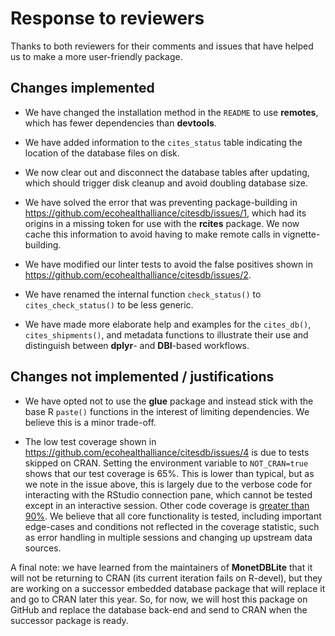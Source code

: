 # Response to reviewers

Thanks to both reviewers for their comments and issues that have 
helped us to make a more user-friendly package.

## Changes implemented

- We have changed the installation method in the `README` to use **remotes**, 
  which has fewer dependencies than **devtools**.
  
- We have added information to the `cites_status` table indicating the location 
  of the database files on disk.

- We now clear out and disconnect the database tables after updating, which
  should trigger disk cleanup and avoid doubling database size.
  
- We have solved the error that was preventing package-building in 
  https://github.com/ecohealthalliance/citesdb/issues/1, which had its origins
  in a missing token for use with the **rcites** package. We now cache this
  information to avoid having to make remote calls in vignette-building.

- We have modified our linter tests to avoid the false positives shown in
  https://github.com/ecohealthalliance/citesdb/issues/2.
  
- We have renamed the internal function `check_status()` to `cites_check_status()`
  to be less generic.
  
- We have made more elaborate help and examples for the `cites_db()`, 
  `cites_shipments()`, and metadata functions to illustrate their use and
  distinguish between **dplyr**- and **DBI**-based workflows.

## Changes not implemented / justifications

- We have opted not to use the **glue** package and instead stick with the base
  R `paste()` functions in the interest of limiting dependencies. We believe
  this is a minor trade-off.
  
- The low test coverage shown in https://github.com/ecohealthalliance/citesdb/issues/4
  is due to tests skipped on CRAN. Setting the environment variable to 
  `NOT_CRAN=true` shows that our test coverage is 65%. This is lower than
  typical, but as we note in the issue above, this is largely due to the 
  verbose code for interacting with the RStudio connection pane, which cannot be
  tested except in an interactive session. Other code coverage is 
  [greater than 90%](https://codecov.io/gh/ecohealthalliance/citesdb/tree/master/R).
  We believe that all core functionality is tested, including important
  edge-cases and conditions not reflected in the coverage statistic, such as
  error handling in multiple sessions and changing up upstream data sources.
  
A final note: we have learned from the maintainers of **MonetDBLite** that it will 
not be returning to CRAN (its current iteration fails on R-devel), but they are
working on a successor embedded database package that will replace it and go
to CRAN later this year. So, for now, we will host this package on GitHub and
replace the database back-end and send to CRAN when the successor package is ready.
